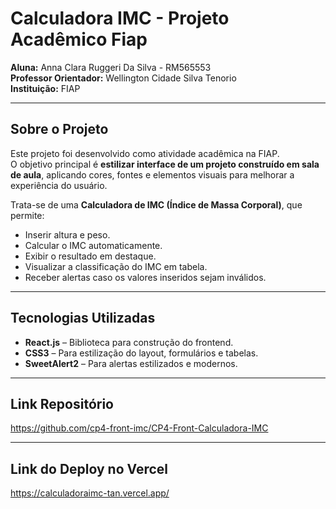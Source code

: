 # Calculadora IMC - Projeto Acadêmico Fiap

**Aluna:** Anna Clara Ruggeri Da Silva - RM565553   
**Professor Orientador:** Wellington Cidade Silva Tenorio  
**Instituição:** FIAP  

---

##  Sobre o Projeto

Este projeto foi desenvolvido como atividade acadêmica na FIAP.  
O objetivo principal é **estilizar interface de um projeto construído em sala de aula**, aplicando cores, fontes e elementos visuais para melhorar a experiência do usuário.

Trata-se de uma **Calculadora de IMC (Índice de Massa Corporal)**, que permite:  

- Inserir altura e peso.  
- Calcular o IMC automaticamente.  
- Exibir o resultado em destaque.  
- Visualizar a classificação do IMC em tabela.  
- Receber alertas caso os valores inseridos sejam inválidos.

---

## Tecnologias Utilizadas

- **React.js** – Biblioteca para construção do frontend.  
- **CSS3** – Para estilização do layout, formulários e tabelas.  
- **SweetAlert2** – Para alertas estilizados e modernos.

---
## Link Repositório
https://github.com/cp4-front-imc/CP4-Front-Calculadora-IMC

---
## Link do Deploy no Vercel
https://calculadoraimc-tan.vercel.app/

